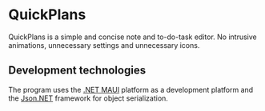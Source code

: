# QuickPlans

QuickPlans is a simple and concise note and to-do-task editor. 
No intrusive animations, unnecessary settings and unnecessary icons.

## Development technologies

The program uses the [.NET MAUI](https://dotnet.microsoft.com/en-us/apps/maui) platform as a development platform and the [Json.NET](https://www.newtonsoft.com/json) framework for object serialization.
